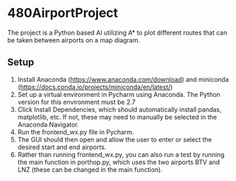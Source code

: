 # 480AirportProject

The project is a Python based AI utilizing A* to plot different routes that can be taken between airports on a map diagram.

## Setup
1. Install Anaconda (https://www.anaconda.com/download) and miniconda (https://docs.conda.io/projects/miniconda/en/latest/)
2. Set up a virtual environment in Pycharm using Anaconda. The Python version for this environment must be 2.7
3. Click Install Dependencies, which should automatically install pandas, matplotlib, etc. If not, these may need to manually be selected in the Anaconda Navigator.
4. Run the frontend_wx.py file in Pycharm. 
5. The GUI should then open and allow the user to enter or select the desired start and end airports.
6. Rather than running frontend_wx.py, you can also run a test by running the main function in porthop.py, which uses the two airports BTV and LNZ (these can be changed in the main function).

